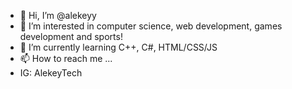- 👋 Hi, I’m @alekeyy
- 👀 I’m interested in computer science, web development, games development and sports!
- 🌱 I’m currently learning C++, C#, HTML/CSS/JS
- 📫 How to reach me ...
- IG: AlekeyTech

<!---
alekeyy/alekeyy is a ✨ special ✨ repository because its `README.md` (this file) appears on your GitHub profile.
You can click the Preview link to take a look at your changes.
--->
